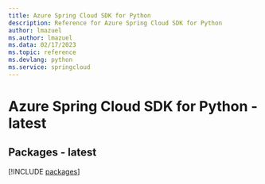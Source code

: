 ```yaml
---
title: Azure Spring Cloud SDK for Python
description: Reference for Azure Spring Cloud SDK for Python
author: lmazuel
ms.author: lmazuel
ms.data: 02/17/2023
ms.topic: reference
ms.devlang: python
ms.service: springcloud
---
```

# Azure Spring Cloud SDK for Python - latest
## Packages - latest
[!INCLUDE [packages](spring-cloud-index.md)]